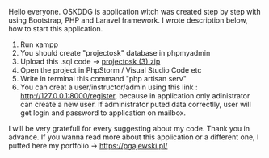 Hello everyone. OSKDDG is application witch was created step by step with using Bootstrap, PHP and Laravel framework. I wrote description below, how to start this application.

1. Run xampp
2. You should create "projectosk" database in phpmyadmin
3. Upload this .sql code -> [projectosk (3).zip](https://github.com/PatrykGajewski99/OSK-LARAVEL/files/8974273/projectosk.3.zip)
4. Open the project in PhpStorm / Visual Studio Code etc
5. Write in terminal this command "php artisan serv"
6. You can creat a user/instructor/admin using this link : http://127.0.0.1:8000/register, because in application only adinistrator can create a new user. If administrator puted data correctlly, user will get login and password to application on mailbox.

I will be very gratefull for every suggesting about my code. Thank you in advance.
If you wanna read more about this application or a different one, I putted here my portfolio -> https://pgajewski.pl/

